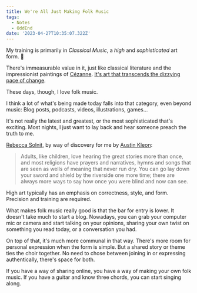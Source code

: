 ```yaml
---
title: We're All Just Making Folk Music
tags:
  - Notes
  - OddEnd
date: '2023-04-27T10:35:07.322Z'
---
```


My training is primarily in *Classical Music*, a *high* and *sophisticated* art form. 🎩 

There's immeasurable value in it, just like classical literature and the impressionist paintings of [Cézanne](https://www.theartstory.org/artist/cezanne-paul/). [It's art that transcends the dizzying pace of change](/transcience).

These days, though, I love folk music.

I think a lot of what's being made today falls into that category, even beyond music: Blog posts, podcasts, videos, illustrations, games...

It's not really the latest and greatest, or the most sophisticated that's exciting. Most nights, I just want to lay back and hear someone preach the truth to me.

[Rebecca Solnit](https://harpers.org/archive/2017/11/preaching-to-the-choir/), by way of discovery for me by [Austin Kleon](https://austinkleon.com/2023/03/13/on-preaching-to-the-choir/):

> Adults, like children, love hearing the great stories more than once, and most religions have prayers and narratives, hymns and songs that are seen as wells of meaning that never run dry. You can go lay down your sword and shield by the riverside one more time; there are always more ways to say how once you were blind and now can see.

High art typically has an emphasis on correctness, style, and form. Precision and training are required. 

What makes folk music really good is that the bar for entry is lower. It doesn't take much to start a blog. Nowadays, you can grab your computer mic or camera and start talking on your opinions, sharing your own twist on something you read today, or a conversation you had. 

On top of that, it's much more communal in that way. There's more room for personal expression when the form is simple. But a shared story or theme ties the choir together. No need to chose between joining in or expressing authentically, there's space for both.

If you have a way of sharing online, you have a way of making your own folk music. If you have a guitar and know three chords, you can start singing along. 